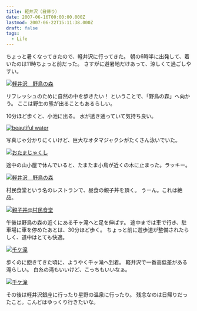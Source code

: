 ```yaml
---
title: 軽井沢（日帰り）
date: 2007-06-16T00:00:00.000Z
lastmod: 2007-06-22T15:11:38.000Z
draft: false
tags:
  - Life
---
```


ちょっと暑くなってきたので、軽井沢に行ってきた。 朝の6時半に出発して、着いたのは11時ちょっと前だった。 さすがに避暑地だけあって、涼しくて過ごしやすい。

[![軽井沢　野鳥の森](https://farm2.staticflickr.com/1134/589591957_32d3b7c3ee.jpg "軽井沢　野鳥の森")](http://www.flickr.com/photos/machu/589591957/)

リフレッシュのために自然の中を歩きたい！ ということで、「野鳥の森」へ向かう。 ここは野生の熊が出ることもあるらしい。

10分ほど歩くと、小池に出る。 水が透き通っていて気持ち良い。

[![beautiful water](https://farm2.staticflickr.com/1207/589963576_daf37ec9ba.jpg "beautiful water")](http://www.flickr.com/photos/machu/589963576/)

写真じゃ分かりにくいけど、巨大なオタマジャクシがたくさん泳いでいた。

[![おたまじゃくし](https://farm2.staticflickr.com/1118/589610061_7b1d0a85f7.jpg "おたまじゃくし")](http://www.flickr.com/photos/machu/589610061/)

途中の山小屋で休んでいると、たまたま小鳥が近くの木に止まった。ラッキー。

[![軽井沢　野鳥の森](https://farm2.staticflickr.com/1175/589619365_702992f501.jpg "軽井沢　野鳥の森")](http://www.flickr.com/photos/machu/589619365/)

村民食堂という名のレストランで、昼食の親子丼を頂く。 うーん。これは絶品。

[![親子丼@村民食堂](https://farm2.staticflickr.com/1434/589629621_e618ddaddd.jpg "親子丼@村民食堂")](http://www.flickr.com/photos/machu/589629621/)

午後は野鳥の森の近くにある千ヶ滝へと足を伸ばす。 途中までは車で行き、駐車場に車を停めたあとは、30分ほど歩く。 ちょっと前に遊歩道が整備されたらしく、道中はとても快適。

[![千ケ滝](https://farm2.staticflickr.com/1319/589987046_4eb311e887.jpg "千ケ滝")](http://www.flickr.com/photos/machu/589987046/)

歩くのに飽きてきた頃に、ようやく千ヶ滝へ到着。 軽井沢で一番高低差がある滝らしい。 白糸の滝もいいけど、こっちもいいなぁ。

[![千ケ滝](https://farm2.staticflickr.com/1373/589649085_99c87b1681.jpg "千ケ滝")](http://www.flickr.com/photos/machu/589649085/)

その後は軽井沢銀座に行ったり星野の温泉に行ったり。 残念なのは日帰りだったこと。こんどはゆっくり行きたいな。
